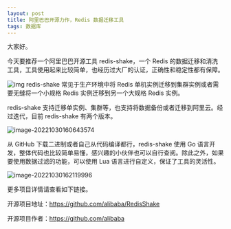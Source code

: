 ```yaml
---
layout: post
title: 阿里巴巴开源力作，Redis 数据迁移工具
tags: 数据库
---
```


大家好。

今天要推荐一个阿里巴巴开源工具 redis-shake，一个 Redis 的数据迁移和清洗工具，工具使用起来比较简单，也经历过大厂的认证，正确性和稳定性都有保障。

![img](../images/compress_redis.alibaba.png)
redis-shake 常见于生产环境中将 Redis 单机实例迁移到集群实例或者需要无缝将一个小规格 Redis 实例迁移到另一个大规格 Redis 实例。

redis-shake 支持迁移单实例、集群等，也支持将数据备份或者迁移到阿里云。经过迭代，目前  redis-shake 有两个版本。

![image-20221030160643574](../images/compress_image-20221030160643574.png)

从 GitHub 下载二进制或者自己从代码编译都行，redis-shake 使用 Go 语言开发，整体代码也比较简单易懂，感兴趣的小伙伴也可以自行查阅。除此之外，如果要使用数据过滤的功能，可以使用 Lua 语言进行自定义，保证了工具的灵活性。

![image-20221030162119996](../images/compress_image-20221030162119996.png)

更多项目详情请查看如下链接。

开源项目地址：https://github.com/alibaba/RedisShake

开源项目作者：https://github.com/alibaba